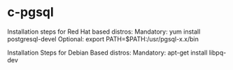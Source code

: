 # c-pgsql

Installation steps for Red Hat based distros:
Mandatory:
yum install postgresql-devel
Optional:
export PATH=$PATH:/usr/pgsql-x.x/bin


Installation Steps for Debian Based distros:
Mandatory:
apt-get install libpq-dev
